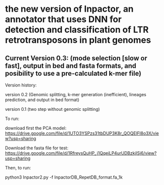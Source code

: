 # the new version of Inpactor, an annotator that uses DNN for detection and classification of LTR retrotransposons in plant genomes

## Current Version 0.3: (mode selection [slow or fast], output in bed and fasta formats, and posibility to use a pre-calculated k-mer file)
Version history: 

version 0.2 (Genomic splitting, k-mer generation (inefficient), lineages prediction, and output in bed format)

version 0.1 (two step without genomic splitting)

To run:

download first the PCA model: https://drive.google.com/file/d/1UTO3YSPzs31tbDUP3K8r_QOQElFI8o3X/view?usp=sharing

Download the fasta file for test: https://drive.google.com/file/d/1RfreysQuHP_j1QqeiLP4urUDBzkjISj6/view?usp=sharing

Then, to run:

python3 Inpactor2.py -f InpactorDB_RepetDB_format.fa_1k
